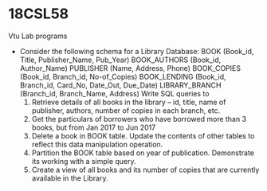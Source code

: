 # 18CSL58
Vtu Lab programs

* Consider the following schema for a Library Database:
	BOOK (Book_id, Title, Publisher_Name, Pub_Year)
	BOOK_AUTHORS (Book_id, Author_Name)
	PUBLISHER (Name, Address, Phone)
	BOOK_COPIES (Book_id, Branch_id, No-of_Copies) 
	BOOK_LENDING (Book_id, Branch_id, Card_No, Date_Out, Due_Date) 
	LIBRARY_BRANCH (Branch_id, Branch_Name, Address)
	Write SQL queries to
	1. Retrieve details of all books in the library – id, title, name of publisher, authors,
	number of copies in each branch, etc.
	2. Get the particulars of borrowers who have borrowed more than 3 books, but from Jan
	2017 to Jun 2017
	3. Delete a book in BOOK table. Update the contents of other tables to reflect this data
	manipulation operation.
	4. Partition the BOOK table based on year of publication. Demonstrate its working with a
	simple query.
	5. Create a view of all books and its number of copies that are currently available in the
	Library.
  
